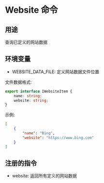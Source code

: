 # Website 命令

## 用途

查询已定义的网站数据

## 环境变量

- WEBSITE_DATA_FILE: 定义网站数据文件位置

文件数据格式: 
```typescript
export interface IWebsiteItem {
    name: string;
    website: string;
}
```

示例:
```json
[
    {
        "name": "Bing",
        "website": "https://www.bing.com"
    }
]
```

## 注册的指令

- website: 返回所有定义的网站数据

